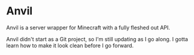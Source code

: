 # Anvil
Anvil is a server wrapper for Minecraft with a fully fleshed out API.

Anvil didn't start as a Git project, so I'm still updating as I go along. I gotta learn how to make it look clean before I go forward.
